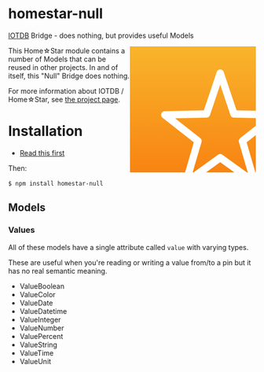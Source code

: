 # homestar-null
[IOTDB](https://github.com/dpjanes/node-iotdb) Bridge - does nothing, but provides useful Models

<img src="https://raw.githubusercontent.com/dpjanes/iotdb-homestar/master/docs/HomeStar.png" align="right" />

This Home☆Star module contains a number of Models that can be reused
in other projects. In and of itself, this "Null" Bridge 
does nothing.

For more information about IOTDB / Home☆Star,
see [the project page](https://github.com/dpjanes/iotdb-homestar).

# Installation

* [Read this first](https://github.com/dpjanes/node-iotdb/blob/master/docs/install.md)

Then:

    $ npm install homestar-null

## Models
### Values

All of these models have a single
attribute called <code>value</code>
with varying types. 

These are useful when you're reading
or writing a value from/to a pin
but it has no real semantic meaning.

* ValueBoolean
* ValueColor
* ValueDate
* ValueDatetime
* ValueInteger
* ValueNumber
* ValuePercent
* ValueString
* ValueTime
* ValueUnit
